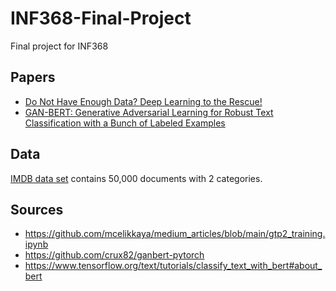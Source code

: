 # INF368-Final-Project
Final project for INF368

## Papers
- [Do Not Have Enough Data? Deep Learning to the Rescue!](https://arxiv.org/pdf/1911.03118.pdf)
- [GAN-BERT: Generative Adversarial Learning for
Robust Text Classification with a Bunch of Labeled Examples](https://aclanthology.org/2020.acl-main.191.pdf)

## Data
[IMDB data set](http://ai.stanford.edu/~amaas/data/sentiment/) contains 50,000 documents with 2 categories.

## Sources
- https://github.com/mcelikkaya/medium_articles/blob/main/gtp2_training.ipynb
- https://github.com/crux82/ganbert-pytorch
- https://www.tensorflow.org/text/tutorials/classify_text_with_bert#about_bert

